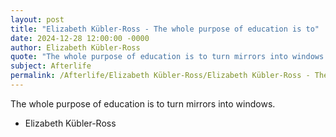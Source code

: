 ```yaml
---
layout: post
title: "Elizabeth Kübler-Ross - The whole purpose of education is to"
date: 2024-12-28 12:00:00 -0000
author: Elizabeth Kübler-Ross
quote: "The whole purpose of education is to turn mirrors into windows."
subject: Afterlife
permalink: /Afterlife/Elizabeth Kübler-Ross/Elizabeth Kübler-Ross - The whole purpose of education is to
---
```


The whole purpose of education is to turn mirrors into windows.

- Elizabeth Kübler-Ross
